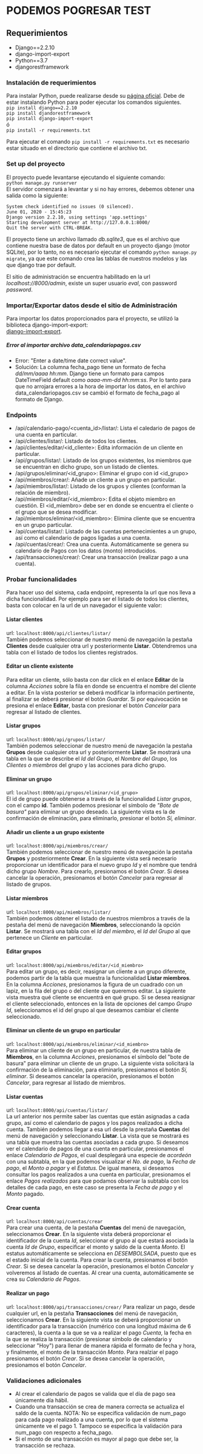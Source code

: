 # PODEMOS POGRESAR TEST

## Requerimientos
- Django==2.2.10
- django-import-export
- Python==3.7
- djangorestframework

### Instalación de requerimientos  
Para instalar Python, puede realizarse desde su [página oficial](https://www.python.org/downloads/release/python-370/). Debe de estar instalando Python para poder ejecutar los comandos siguientes.  
`pip install django==2.2.10`  
`pip install djandorestframework`  
`pip install django-import-export`  
ó  
`pip install -r requirements.txt`

Para ejecutar el comando `pip install -r requirements.txt` es necesario estar situado en el directorio que contiene el archivo txt.

### Set up del proyecto
El proyecto puede levantarse ejecutando el siguiente comando:    
`python manage.py runserver`  
El servidor comenzará a levantar y si no hay errores, debemos obtener una salida como la siguiente:  
```
System check identified no issues (0 silenced).
June 01, 2020 - 15:45:23
Django version 2.2.10, using settings 'app.settings'
Starting development server at http://127.0.0.1:8000/
Quit the server with CTRL-BREAK.
```

El proyecto tiene un archivo llamado *db.sqlite3*, que es el archivo que contiene nuestra base de datos por default en un proyecto django (motor SQLite), por lo tanto, no es necesario ejecutar el comando `python manage.py migrate`, ya que este comando crea las tablas de nuestros modelos y las que django trae por default.  

El sitio de administración se encuentra habilitado en la url *localhost://8000/admin*, existe un super usuario *eval*, con password *password*.


### Importar/Exportar datos desde el sitio de Administración
Para importar los datos proporcionados para el proyecto, se utilizó la biblioteca django-import-export:  
[django-import-export](https://django-import-export.readthedocs.io/en/latest/api_admin.html).

##### Error al importar archivo data_calendariopagos.csv
- Error: "Enter a date/time date correct value".
- Solución: La columna fecha_pago tiene un formato de fecha *dd/mm/aaaa hh:mm*. Django tiene un formato para campos
DateTimeField default como *aaaa-mm-dd hh:mm:ss*. Por lo tanto para que no arrojara errores a la hora de importar
los datos, en el archivo data_calendariopagos.csv se cambió el formato de fecha_pago al formato de Django.

### Endpoints
- /api/calendario-pago/<cuenta_id>/listar/: Lista el caledario de pagos de una cuenta en particular.
- /api/clientes/listar/: Listado de todos los clientes.
- /api/clientes/editar/<id_cliente>: Edita información de un cliente en particular.
- /api/grupos/listar/: Listado de los grupos existentes, los miembros que se encuentran en dicho grupo, son un listado de clientes.
- /api/grupos/eliminar/<id_grupo>: Eliminar el grupo con id <id_grupo>
- /api/miembros/crear/: Añade un cliente a un grupo en particular.
- /api/miembros/listar/: Listado de los grupos y clientes (conforman la relación de miembro).
- /api/miembros/editar/<id_miembro>: Edita el objeto miembro en cuestión. El <id_miembro> debe ser en donde se encuentra el cliente o el grupo que se desea modificar.
- /api/miembros/eliminar/<id_miembro>: Elimina cliente que se encuentra en un grupo particular.
- /api/cuentas/listar/: Listado de las cuentas pertenecimientes a un grupo, así como el calendario de pagos ligadas a una cuenta.
- /api/cuentas/crear/: Crea una cuenta. Automáticamente se genera su calendario de Pagos con los datos (monto) introducidos.
- /api/transacciones/crear/: Crear una transacción (realizar pago a una cuenta).

### Probar funcionalidades
Para hacer uso del sistema, cada endpoint, representa la url que nos lleva a dicha funcionalidad. Por ejemplo para ser el listado de todos los clientes, basta con colocar en la url de un navegador el siguiente valor:

#### Listar clientes
url: `localhost:8000/api/clientes/listar/`  
También podemos seleccionar de nuestro menú de navegación la pestaña **Clientes** desde cualquier otra url y posteriormente **Listar**. Obtendremos una tabla con el listado de todos los clientes registrados.

#### Editar un cliente existente  
Para editar un cliente, sólo basta con dar click en el enlace **Editar** de la columna *Acciones* sobre la fila en donde se encuentra el nombre del cliente a editar. En la vista posterior se deberá modificar la información pertinente, al finalizar se deberá presionar el botón *Guardar*. Si por equivocación se presiona el enlace **Editar**, basta con presionar el botón *Cancelar* para regresar al listado de clientes.

#### Listar grupos
url: `localhost:8000/api/grupos/listar/`  
También podemos seleccionar de nuestro menú de navegación la pestaña **Grupos** desde cualquier otra url y posteriormente **Listar**. Se mostrará una tabla en la que se describe el *Id del Grupo*, el *Nombre del Grupo*, los *Clientes o miembros* del grupo y las acciones para dicho grupo. 

#### Eliminar un grupo
url: `localhost:8000/api/grupos/eliminar/<id_grupo>`  
El id de grupo puede obtenerse a través de la funcionalidad *Listar grupos*, con el campo **id**.
También podemos presionar el símbolo de *"Bote de basura"* para eliminar un grupo deseado. La siguiente vista es la de confirmación de eliminación, para eliminarlo, presionar el botón *Sí, eliminar*.

#### Añadir un cliente a un grupo existente
url: `localhost:8000/api/miembros/crear/`  
También podemos seleccionar de nuestro menú de navegación la pestaña **Grupos** y posteriormente **Crear**. En la siguiente vista será necesario proporcionar un identificador para el nuevo grupo *Id* y el nombre que tendrá dicho grupo *Nombre*. Para crearlo, presionamos el botón *Crear*. Si desea cancelar la operación, presionamos el botón *Cancelar* para regresar al listado de grupos.

#### Listar miembros
url: `localhost:8000/api/miembros/listar/`  
También podemos obtener el listado de nuestros miembros a través de la pestaña del menú de navegación **Miembros**, seleccionando la opción **Listar**. Se mostrará una tabla con el *Id del miembro*, el *Id del Grupo* al que pertenece un *Cliente* en particular.

#### Editar grupos
url: `localhost:8000/api/miembros/editar/<id_miembro>`  
Para editar un grupo, es decir, reasignar un cliente a un grupo diferente, podemos partir de la tabla que muestra la funcionalidad **Listar miembros**. En la columna *Acciones*, presionamos la figura de un cuadrado con un lapiz, en la fila del grupo o del cliente que queremos editar. La siguiente vista muestra qué cliente se encuentrá en qué grupo. Si se desea reasignar el cliente seleccionado, entonces en la lista de opciones del campo *Grupo Id*, seleccionamos el id del grupo al que deseamos cambiar el cliente seleccionado.

#### Eliminar un cliente de un grupo en particular
url: `localhost:8000/api/miembros/eliminar/<id_miembro>`  
Para eliminar un cliente de un grupo en particular, de nuestra tabla de **Miembros**, en la columna *Acciones*, presionamos el símbolo del "bote de basura" para eliminar un cliente de un grupo. La siguiente vista solicitará la confirmación de la eliminación, para eliminarlo, presionamos el botón *Sí, eliminar*. Si deseamos cancelar la operación, presionamos el botón *Cancelar*, para regresar al listado de miembros.

#### Listar cuentas
url: `localhost:8000/api/cuentas/listar/`  
La url anterior nos permite saber las cuentas que están asignadas a cada grupo, así como el calendario de pagos y los pagos realizados a dicha cuenta. También podemos llegar a esa url desde la prestaña **Cuentas** del menú de navegación y seleccionando **Listar**. La vista que se mostrará es una tabla que muestra las cuentas asociadas a cada grupo. Si deseamos ver el calendario de pagos de una cuenta en particular, presionamos el enlace *Calendario de Pagos*, el cual desplegará una especie de *acordeón* con una subtabla, en la que podemos visualizar el *No. de pago*, la *Fecha de pago*, el *Monto a pagar* y el *Estatus*. De igual manera, si deseamos consultar los pagos realizados a una cuenta en particular, presionamos el enlace *Pagos realizados* para que podamos observar la subtabla con los detalles de cada pago, en este caso se presenta la *Fecha de pago* y el *Monto* pagado.


#### Crear cuenta
url: `localhost:8000/api/cuentas/crear`  
Para crear una cuenta, de la pestaña **Cuentas** del menú de navegación, seleccionamos **Crear**. En la siguiente vista deberá proporcionar el identificador de la cuenta *Id*, seleccionar el grupo al que estará asociada la cuenta *Id de Grupo*, especificar el monto y saldo de la cuenta *Monto*. El estatus automáticamente se selecciona en *DESEMBOLSADA*, puesto que es el estado inicial de la cuenta. Para crear la cuenta, presionamos el botón *Crear*. Si se desea cancelar la operación, presionamos el botón *Cancelar* y volveremos al listado de cuentas. Al crear una cuenta, automáticamente se crea su *Calendario de Pagos*.

#### Realizar un pago
url: `localhost:8000/api/transacciones/crear/`
Para realizar un pago, desde cualquier url, en la pestaña **Transacciones** del menú de navegación, seleccionamos **Crear**. En la siguiente vista se deberá proporcionar un identificador para la transacción (numérico con una longitud máxima de 6 caracteres), la cuenta a la que se va a realizar el pago *Cuenta*, la fecha en la que se realiza la transacción (presionar símbolo de calendario y seleccionar "Hoy") para llenar de manera rápida el formato de fecha y hora, y finalmente, el monto de la transacción *Monto*. Para realziar el pago presionamos el botón *Crear*. Si se desea cancelar la operación, presionamos el botón *Cancelar*.


### Validaciones adicionales
- Al crear el calendario de pagos se valida que el día de pago sea únicamente día hábil.
- Cuando una transacción se crea de manera correcta se actualiza el saldo de la cuenta. NOTA: No se especifica validación de num_pago para cada pago realizado a una cuenta, por lo que el sistema únicamente ve el pago 1. Tampoco se especifica la validación para num_pago con respecto a fecha_pago.
- Si el monto de una transacción es mayor al pago que debe ser, la transacción se rechaza.
